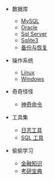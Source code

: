 * 数据库

  * [MySQL](db/mysql/Mysql.md)
  * [Oracle](db/oracle/oracle.md)
  * [Sql Server](db/sqlserver/sqlserver.md)
  * [Sqlite3](db/sqlite3/sqlite3.md)
  * [备份与恢复](db/backups/backups.md)

* 操作系统

  * [Linux](os/linux/Linux.md)
  * [Windows](os/windows/windows.md)

* 奇奇怪怪

  * [神奇命令](cmd/cmd.md)

* 工具集

  * [日志工具](tools/log/log.md)
  * [SQL 工具](tools/sql/sql.md)

* 偷偷学习

  * [金融知识](study/finance/finance.md)
  * [考研宝典](study/postgraduate/postgraduate.md)
